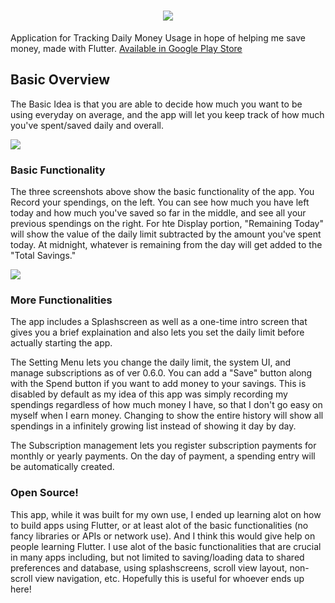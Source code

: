 
<h1 align="center">
  <img src="https://github.com/jerichoi224/MoneyTracker/blob/master/media/cover.png">
</h1>

Application for Tracking Daily Money Usage in hope of helping me save money, made with Flutter.
[Available in Google Play Store](https://play.google.com/store/apps/details?id=com.kahluabear.money_tracker&ah=Q-xAfI_2q4fv8B5SXuzCaEp0gTk)
## Basic Overview
The Basic Idea is that you are able to decide how much you want to be using everyday on average, and the app will let you keep track of how much you've spent/saved daily and overall.

<img src="https://github.com/jerichoi224/MoneyTracker/blob/master/media/screenshots1.jpeg">

### Basic Functionality

The three screenshots above show the basic functionality of the app. You Record your spendings, on the left. You can see how much you have left today and how much you've saved so far in the middle, and see all your previous spendings on the right. For hte Display portion, "Remaining Today" will show the value of the daily limit subtracted by the amount you've spent today. At midnight, whatever is remaining from the day will get added to the "Total Savings."

<img src="https://github.com/jerichoi224/MoneyTracker/blob/master/media/screenshots2.jpeg">

### More Functionalities

The app includes a Splashscreen as well as a one-time intro screen that gives you a brief explaination and also lets you set the daily limit before actually starting the app.

The Setting Menu lets you change the daily limit, the system UI, and manage subscriptions as of ver 0.6.0. You can add a "Save" button along with the Spend button if you want to add money to your savings. This is disabled by default as my idea of this app was simply recording my spendings regardless of how much money I have, so that I don't go easy on myself when I earn money. Changing to show the entire history will show all spendings in a infinitely growing list instead of showing it day by day.

The Subscription management lets you register subscription payments for monthly or yearly payments. On the day of payment, a spending entry will be automatically created.

### Open Source!

This app, while it was built for my own use, I ended up learning alot on how to build apps using Flutter, or at least alot of the basic functionalities (no fancy libraries or APIs or network use). And I think this would give help on people learning Flutter. I use alot of the basic functionalities that are crucial in many apps including, but not limited to saving/loading data to shared preferences and database, using splashscreens, scroll view layout, non-scroll view navigation, etc. Hopefully this is useful for whoever ends up here!